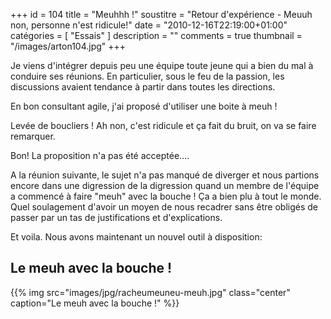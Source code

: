 +++
id = 104
title = "Meuhhh !"
soustitre = "Retour d'expérience - Meuuh non, personne n'est ridicule!"
date = "2010-12-16T22:19:00+01:00"
catégories = [ "Essais" ]
description = ""
comments = true
thumbnail = "/images/arton104.jpg"
+++

<div class="chapo"></div>

Je viens d'intégrer depuis peu une équipe toute jeune qui a bien du mal à conduire ses réunions. En particulier, sous le feu de la passion, les discussions avaient tendance à partir dans toutes les directions. 

En bon consultant agile, j'ai proposé d'utiliser une boite à meuh ! 

Levée de boucliers ! Ah non, c'est ridicule et ça fait du bruit, on va se faire remarquer.

Bon! La proposition n'a pas été acceptée....

A la réunion suivante, le sujet n'a pas manqué de diverger et nous partions encore dans une digression de la digression quand un membre de l'équipe a commencé à faire "meuh" avec la bouche ! Ça a bien plu à tout le monde. Quel soulagement d'avoir un moyen de nous recadrer sans être obligés de passer par un tas de justifications et d'explications.

Et voila. Nous avons maintenant un nouvel outil à disposition:
## Le meuh avec la bouche !
{{% img src="images/jpg/racheumeuneu-meuh.jpg" class="center" caption="Le meuh avec la bouche !" %}}